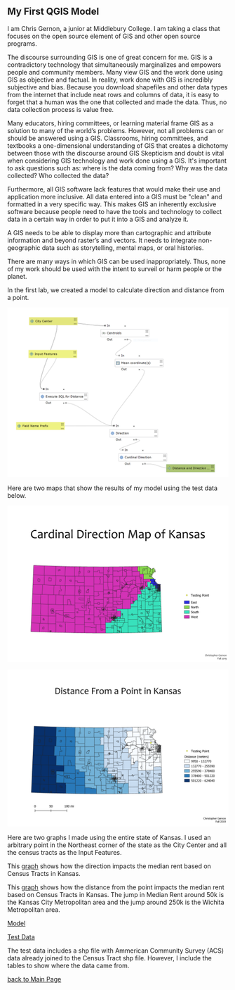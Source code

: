## My First QGIS Model
I am Chris Gernon, a junior at Middlebury College. I am taking a class that focuses on the open source element of GIS and other open source programs.

The discourse surrounding GIS is one of great concern for me. GIS is a contradictory technology that simultaneously marginalizes and empowers people and community members. Many view GIS and the work done using GIS as objective and factual. In reality, work done with GIS is incredibly subjective and bias. Because you download shapefiles and other data types from the internet that include neat rows and columns of data, it is easy to forget that a human was the one that collected and made the data. Thus, no data collection process is value free.

Many educators, hiring committees, or learning material frame GIS as a solution to many of the world’s problems. However, not all problems can or should be answered using a GIS. Classrooms, hiring committees, and textbooks a one-dimensional understanding of GIS that creates a dichotomy between those with the discourse around GIS Skepticism and doubt is vital when considering GIS technology and work done using a GIS. It's important to ask questions such as: where is the data coming from? Why was the data collected? Who collected the data?

Furthermore, all GIS software lack features that would make their use and application more inclusive. All data entered into a GIS must be "clean" and formatted in a very specific way. This makes GIS an inherently exclusive software because people need to have the tools and technology to collect data in a certain way in order to put it into a GIS and analyze it.

A GIS needs to be able to display more than cartographic and attribute information and beyond raster’s and vectors. It needs to integrate non-geographic data such as storytelling, mental maps, or oral histories.

There are many ways in which GIS can be used inappropriately. Thus, none of my work should be used with the intent to surveil or harm people or the planet.

In the first lab, we created a model to calculate direction and distance from a point.


![Model](Model.PNG)

Here are two maps that show the results of my model using the test data below.

![Cardinal Direction](./Cardinal_direction_map.png)

![Distance Map](./Distance_map.png)

Here are two graphs I made using the entire state of Kansas. I used an arbitrary point in the Northeast corner of the state as the City Center and all the census tracts as the Input Features. 

This [graph](./dir_plot.html) shows how the direction impacts the median rent based on Census Tracts in Kansas.

This [graph](./dist_plot.html) shows how the distance from the point impacts the median rent based on Census Tracts in Kansas. The jump in Median Rent around 50k is the Kansas City Metropolitan area and the jump around 250k is the Wichita Metropolitan area.

[Model](./Distance_from_point_final.model3)

[Test Data](./Model_test_data.gpkg)

The test data includes a shp file with Ammerican Community Survey (ACS) data already joined to the Census Tract shp file. However, I include the tables to show where the data came from. 

[back to Main Page](chriskgernon.github.io/index.md)
